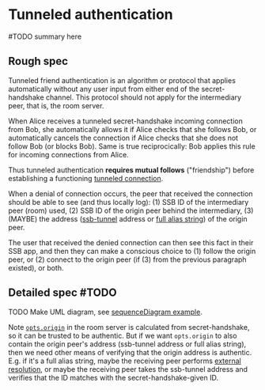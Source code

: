 # Tunneled authentication

#TODO summary here

## Rough spec

Tunneled friend authentication is an algorithm or protocol that applies automatically without any user input from either end of the secret-handshake channel. This protocol should not apply for the intermediary peer, that is, the room server.

When Alice receives a tunneled secret-handshake incoming connection from Bob, she automatically allows it if Alice checks that she follows Bob, or automatically cancels the connection if Alice checks that she does not follow Bob (or blocks Bob). Same is true reciprocically: Bob applies this rule for incoming connections from Alice.

Thus tunneled authentication **requires mutual follows** ("friendship") before establishing a functioning [tunneled connection](Tunneled%20connection.md).

When a denial of connection occurs, the peer that received the connection should be able to see (and thus locally log): (1) SSB ID of the intermediary peer (room) used, (2) SSB ID of the origin peer behind the intermediary, (3) (MAYBE) the address ([ssb-tunnel](https://github.com/ssbc/ssb-tunnel) address or [full alias string](../Alias/Full%20alias%20string.md)) of the origin peer.

The user that received the denied connection can then see this fact in their SSB app, and then they can make a conscious choice to (1) follow the origin peer, or (2) connect to the origin peer (if (3) from the previous paragraph existed), or both.

## Detailed spec #TODO

TODO Make UML diagram, see [sequenceDiagram example](../Misc/sequenceDiagram%20example.md).

Note [`opts.origin`](https://github.com/staltz/ssb-room/blob/e78d54887682664def36d48ca9e648fc609478e9/tunnel/server.js#L100) in the room server is calculated from secret-handshake, so it can be trusted to be authentic. But if we want `opts.origin` to also contain the origin peer's address (ssb-tunnel address or full alias string), then we need other means of verifying that the origin address is authentic. E.g. if it's a full alias string, maybe the receiving peer performs [external resolution](../Alias/External%20resolution.md), or maybe the receiving peer takes the ssb-tunnel address and verifies that the ID matches with the secret-handshake-given ID.